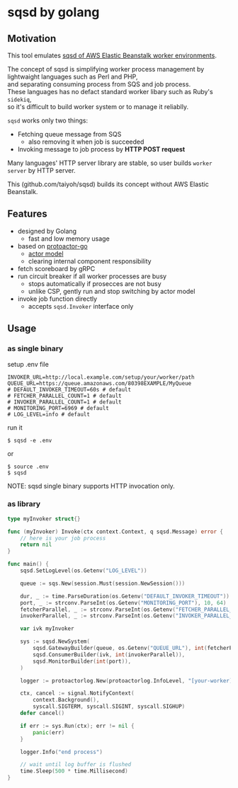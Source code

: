# sqsd by golang

## Motivation

This tool emulates [sqsd of AWS Elastic Beanstalk worker environments](https://docs.aws.amazon.com/elasticbeanstalk/latest/dg/using-features-managing-env-tiers.html).

The concept of sqsd is simplifying worker process management by lightwaight languages such as Perl and PHP,  
and separating consuming process from SQS and job process.  
These languages has no defact standard worker libary such as Ruby's `sidekiq`,  
so it's difficult to build worker system or to manage it reliablly.

`sqsd` works only two things:

- Fetching queue message from SQS
    - also removing it when job is succeeded
- Invoking message to job process by **HTTP POST request**

Many languages' HTTP server library are stable, so user builds `worker server` by HTTP server.

This (github.com/taiyoh/sqsd) builds its concept without AWS Elastic Beanstalk.

## Features

- designed by Golang
    - fast and low memory usage
- based on [protoactor-go](https://github.com/asynkron/protoactor-go)
    - [actor model](https://en.wikipedia.org/wiki/Actor_model)
    - clearing internal component responsibility
- fetch scoreboard by gRPC
- run circuit breaker if all worker processes are busy
    - stops automatically if prosecces are not busy
    - unlike CSP, gently run and stop switching by actor model
- invoke job function directly
    - accepts `sqsd.Invoker` interface only

## Usage

### as single binary

setup .env file

```shell
INVOKER_URL=http://local.example.com/setup/your/worker/path
QUEUE_URL=https://queue.amazonaws.com/80398EXAMPLE/MyQueue
# DEFAULT_INVOKER_TIMEOUT=60s # default
# FETCHER_PARALLEL_COUNT=1 # default
# INVOKER_PARALLEL_COUNT=1 # default
# MONITORING_PORT=6969 # default
# LOG_LEVEL=info # default
```

run it

```shell
$ sqsd -e .env
```

or

```shell
$ source .env
$ sqsd
```

NOTE: sqsd single binary supports HTTP invocation only.

### as library

```go
type myInvoker struct{}

func (myInvoker) Invoke(ctx context.Context, q sqsd.Message) error {
    // here is your job process
	return nil
}

func main() {
	sqsd.SetLogLevel(os.Getenv("LOG_LEVEL"))

	queue := sqs.New(session.Must(session.NewSession()))

    dur, _ := time.ParseDuration(os.Getenv("DEFAULT_INVOKER_TIMEOUT"))
    port, _ := strconv.ParseInt(os.Getenv("MONITORING_PORT"), 10, 64)
    fetcherParallel, _ := strconv.ParseInt(os.Getenv("FETCHER_PARALLEL_COUNT"), 10, 64)
    invokerParallel, _ := strconv.ParseInt(os.Getenv("INVOKER_PARALLEL_COUNT"), 10, 64)

    var ivk myInvoker

	sys := sqsd.NewSystem(
		sqsd.GatewayBuilder(queue, os.Getenv("QUEUE_URL"), int(fetcherParallel), dur),
		sqsd.ConsumerBuilder(ivk, int(invokerParallel)),
		sqsd.MonitorBuilder(int(port)),
	)

	logger := protoactorlog.New(protoactorlog.InfoLevel, "[your-worker]")

	ctx, cancel := signal.NotifyContext(
		context.Background(),
		syscall.SIGTERM, syscall.SIGINT, syscall.SIGHUP)
	defer cancel()

	if err := sys.Run(ctx); err != nil {
		panic(err)
	}

	logger.Info("end process")

    // wait until log buffer is flushed
	time.Sleep(500 * time.Millisecond)
}
```
